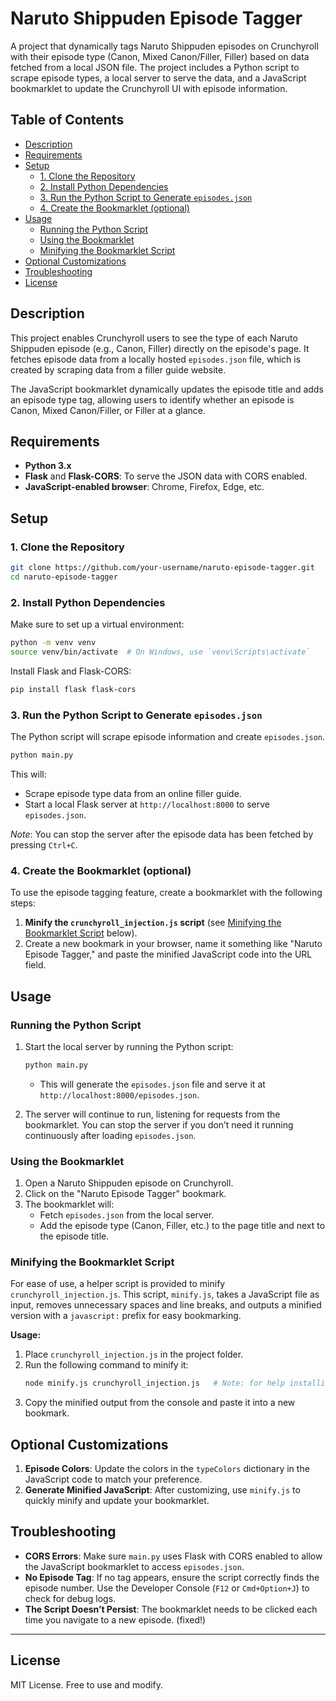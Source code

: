 
# Naruto Shippuden Episode Tagger

A project that dynamically tags Naruto Shippuden episodes on Crunchyroll with their episode type (Canon, Mixed Canon/Filler, Filler) based on data fetched from a local JSON file. The project includes a Python script to scrape episode types, a local server to serve the data, and a JavaScript bookmarklet to update the Crunchyroll UI with episode information.

## Table of Contents
  * [Description](#description)
  * [Requirements](#requirements)
  * [Setup](#setup)
    * [1. Clone the Repository](#1-clone-the-repository)
    * [2. Install Python Dependencies](#2-install-python-dependencies)
    * [3. Run the Python Script to Generate `episodes.json`](#3-run-the-python-script-to-generate-episodesjson)
    * [4. Create the Bookmarklet (optional)](#4-create-the-bookmarklet-optional)
  * [Usage](#usage)
    * [Running the Python Script](#running-the-python-script)
    * [Using the Bookmarklet](#using-the-bookmarklet)
    * [Minifying the Bookmarklet Script](#minifying-the-bookmarklet-script)
  * [Optional Customizations](#optional-customizations)
  * [Troubleshooting](#troubleshooting)
  * [License](#license)

## Description
This project enables Crunchyroll users to see the type of each Naruto Shippuden episode (e.g., Canon, Filler) directly on the episode's page. It fetches episode data from a locally hosted `episodes.json` file, which is created by scraping data from a filler guide website.

The JavaScript bookmarklet dynamically updates the episode title and adds an episode type tag, allowing users to identify whether an episode is Canon, Mixed Canon/Filler, or Filler at a glance.

## Requirements

- **Python 3.x**
- **Flask** and **Flask-CORS**: To serve the JSON data with CORS enabled.
- **JavaScript-enabled browser**: Chrome, Firefox, Edge, etc.

## Setup

### 1. Clone the Repository
```bash
git clone https://github.com/your-username/naruto-episode-tagger.git
cd naruto-episode-tagger
```

### 2. Install Python Dependencies
Make sure to set up a virtual environment:
```bash
python -m venv venv
source venv/bin/activate  # On Windows, use `venv\Scripts\activate`
```

Install Flask and Flask-CORS:
```bash
pip install flask flask-cors
```

### 3. Run the Python Script to Generate `episodes.json`
The Python script will scrape episode information and create `episodes.json`.

```bash
python main.py
```

This will:
- Scrape episode type data from an online filler guide.
- Start a local Flask server at `http://localhost:8000` to serve `episodes.json`.

_Note_: You can stop the server after the episode data has been fetched by pressing `Ctrl+C`.

### 4. Create the Bookmarklet (optional)

To use the episode tagging feature, create a bookmarklet with the following steps:

1. **Minify the `crunchyroll_injection.js` script** (see [Minifying the Bookmarklet Script](#minifying-the-bookmarklet-script) below).
2. Create a new bookmark in your browser, name it something like "Naruto Episode Tagger," and paste the minified JavaScript code into the URL field.

## Usage

### Running the Python Script

1. Start the local server by running the Python script:
   ```bash
   python main.py
   ```
   - This will generate the `episodes.json` file and serve it at `http://localhost:8000/episodes.json`.

2. The server will continue to run, listening for requests from the bookmarklet. You can stop the server if you don’t need it running continuously after loading `episodes.json`.

### Using the Bookmarklet

1. Open a Naruto Shippuden episode on Crunchyroll.
2. Click on the "Naruto Episode Tagger" bookmark.
3. The bookmarklet will:
   - Fetch `episodes.json` from the local server.
   - Add the episode type (Canon, Filler, etc.) to the page title and next to the episode title.

### Minifying the Bookmarklet Script

For ease of use, a helper script is provided to minify `crunchyroll_injection.js`. This script, `minify.js`, takes a JavaScript file as input, removes unnecessary spaces and line breaks, and outputs a minified version with a `javascript:` prefix for easy bookmarking.

**Usage:**

1. Place `crunchyroll_injection.js` in the project folder.
2. Run the following command to minify it:
   ```bash
   node minify.js crunchyroll_injection.js   # Note: for help installing Node, check [the Node.org site](https://nodejs.org/en/learn/getting-started/how-to-install-nodejs)
   ```
3. Copy the minified output from the console and paste it into a new bookmark.

## Optional Customizations

1. **Episode Colors**: Update the colors in the `typeColors` dictionary in the JavaScript code to match your preference.
2. **Generate Minified JavaScript**: After customizing, use `minify.js` to quickly minify and update your bookmarklet.

## Troubleshooting

- **CORS Errors**: Make sure `main.py` uses Flask with CORS enabled to allow the JavaScript bookmarklet to access `episodes.json`.
- **No Episode Tag**: If no tag appears, ensure the script correctly finds the episode number. Use the Developer Console (`F12` or `Cmd+Option+J`) to check for debug logs.
- **The Script Doesn’t Persist**: The bookmarklet needs to be clicked each time you navigate to a new episode. (fixed!)

---

## License
MIT License. Free to use and modify.

